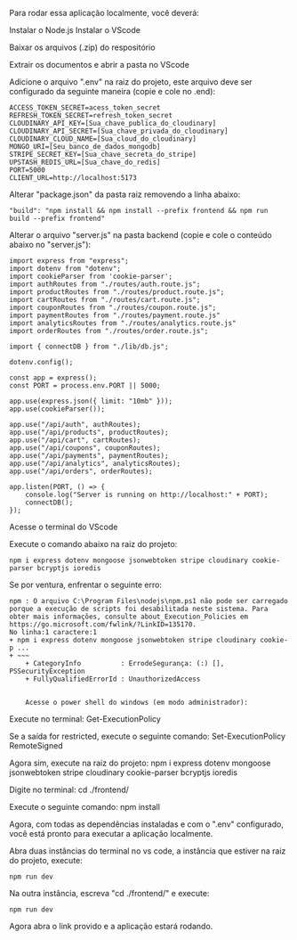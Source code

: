 Para rodar essa aplicação localmente, você deverá:

Instalar o Node.js
Instalar o VScode

Baixar os arquivos (.zip) do respositório

Extrair os documentos e abrir a pasta no VScode

Adicione o arquivo ".env" na raiz do projeto, este arquivo deve ser configurado da seguinte maneira (copie e cole no .end):

    ACCESS_TOKEN_SECRET=acess_token_secret
    REFRESH_TOKEN_SECRET=refresh_token_secret
    CLOUDINARY_API_KEY=[Sua_chave_publica_do_cloudinary]
    CLOUDINARY_API_SECRET=[Sua_chave_privada_do_cloudinary]
    CLOUDINARY_CLOUD_NAME=[Sua_cloud_do_cloudinary]
    MONGO_URI=[Seu_banco_de_dados_mongodb]
    STRIPE_SECRET_KEY=[Sua_chave_secreta_do_stripe]
    UPSTASH_REDIS_URL=[Sua_chave_do_redis]
    PORT=5000
    CLIENT_URL=http://localhost:5173

Alterar "package.json" da pasta raiz removendo a linha abaixo:

    "build": "npm install && npm install --prefix frontend && npm run build --prefix frontend"

Alterar o arquivo "server.js" na pasta backend (copie e cole o conteúdo abaixo no "server.js"):

    import express from "express";
    import dotenv from "dotenv";
    import cookieParser from 'cookie-parser';
    import authRoutes from "./routes/auth.route.js";
    import productRoutes from "./routes/product.route.js";
    import cartRoutes from "./routes/cart.route.js";
    import couponRoutes from "./routes/coupon.route.js";
    import paymentRoutes from "./routes/payment.route.js"
    import analyticsRoutes from "./routes/analytics.route.js"
    import orderRoutes from "./routes/order.route.js";
    
    import { connectDB } from "./lib/db.js";
    
    dotenv.config();
    
    const app = express();
    const PORT = process.env.PORT || 5000;
    
    app.use(express.json({ limit: "10mb" }));
    app.use(cookieParser());
    
    app.use("/api/auth", authRoutes);
    app.use("/api/products", productRoutes);
    app.use("/api/cart", cartRoutes);
    app.use("/api/coupons", couponRoutes);
    app.use("/api/payments", paymentRoutes);
    app.use("/api/analytics", analyticsRoutes);
    app.use("/api/orders", orderRoutes);
    
    app.listen(PORT, () => {
        console.log("Server is running on http://localhost:" + PORT);
        connectDB();
    });

Acesse o terminal do VScode

Execute o comando abaixo na raiz do projeto:

    npm i express dotenv mongoose jsonwebtoken stripe cloudinary cookie-parser bcryptjs ioredis

Se por ventura, enfrentar o seguinte erro:

    npm : O arquivo C:\Program Files\nodejs\npm.ps1 não pode ser carregado porque a execução de scripts foi desabilitada neste sistema. Para obter mais informações, consulte about_Execution_Policies em 
    https://go.microsoft.com/fwlink/?LinkID=135170.
    No linha:1 caractere:1
    + npm i express dotenv mongoose jsonwebtoken stripe cloudinary cookie-p ...
    + ~~~
        + CategoryInfo          : ErrodeSegurança: (:) [], PSSecurityException 
        + FullyQualifiedErrorId : UnauthorizedAccess
    
    
    	Acesse o power shell do windows (em modo administrador):

Execute no terminal: 
  Get-ExecutionPolicy

Se a saída for restricted, execute o seguinte comando: 
  Set-ExecutionPolicy RemoteSigned

Agora sim, execute na raiz do projeto: npm i express dotenv mongoose jsonwebtoken stripe cloudinary cookie-parser bcryptjs ioredis

Digite no terminal: cd ./frontend/ 

Execute o seguinte comando: 
npm install

Agora, com todas as dependências instaladas e com o ".env" configurado, você está pronto para executar a aplicação localmente.

Abra duas instâncias do terminal no vs code, a instância que estiver na raiz do projeto, execute:

    npm run dev

Na outra instância, escreva "cd ./frontend/" e execute:

    npm run dev

Agora abra o link provido e a aplicação estará rodando.
